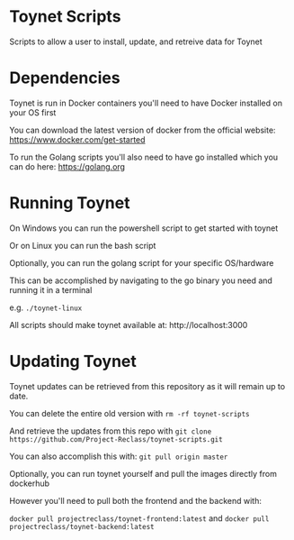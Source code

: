 # Toynet Scripts

Scripts to allow a user to install, update, and retreive data for Toynet

# Dependencies

Toynet is run in Docker containers you'll need to have Docker installed on your OS first

You can download the latest version of docker from the official website: 
https://www.docker.com/get-started

To run the Golang scripts you'll also need to have go installed which you can do here: 
https://golang.org

# Running Toynet

On Windows you can run the powershell script to get started with toynet

Or on Linux you can run the bash script

Optionally, you can run the golang script for your specific OS/hardware

This can be accomplished by navigating to the go binary you need and running it in a terminal

e.g. ```./toynet-linux```

All scripts should make toynet available at: http://localhost:3000

# Updating Toynet

Toynet updates can be retrieved from this repository as it will remain up to date. 

You can delete the entire old version with ```rm -rf toynet-scripts```

And retrieve the updates from this repo with ```git clone https://github.com/Project-Reclass/toynet-scripts.git```

You can also accomplish this with: ```git pull origin master```

Optionally, you can run toynet yourself and pull the images directly from dockerhub

However you'll need to pull both the frontend and the backend with: 

```docker pull projectreclass/toynet-frontend:latest``` and 
```docker pull projectreclass/toynet-backend:latest```
